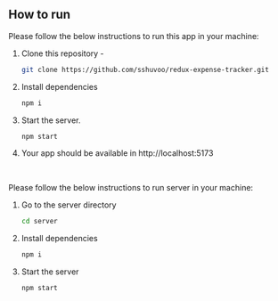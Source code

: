<!-- HOW TO RUN -->

## How to run

Please follow the below instructions to run this app in your machine:

1. Clone this repository -
   ```sh
   git clone https://github.com/sshuvoo/redux-expense-tracker.git
   ```
2. Install dependencies
   ```sh
   npm i
   ```
3. Start the server.
   ```sh
   npm start
   ```
4. Your app should be available in http://localhost:5173

<br>

Please follow the below instructions to run server in your machine:

1. Go to the server directory
   ```sh
   cd server
   ```
2. Install dependencies
   ```sh
   npm i
   ```
3. Start the server
   ```sh
   npm start
   ```

